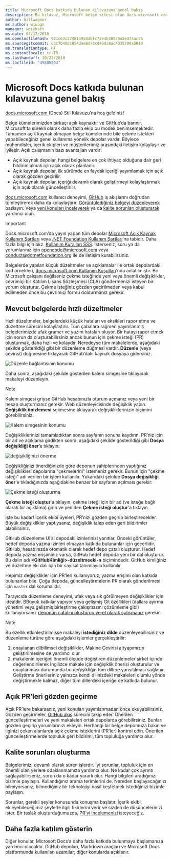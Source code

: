 ```yaml
---
title: Microsoft Docs katkıda bulunan kılavuzuna genel bakış
description: Bu kılavuz, Microsoft belge sitesi olan docs.microsoft.com’a nasıl katkıda bulunabileceğinizi açıklar.
author: billwagner
ms.author: wiwagn
manager: wpickett
ms.date: 04/17/2018
ms.openlocfilehash: 921c63c2748149543bfc73e4b38278a2ed74ac56
ms.sourcegitcommit: d3c7b49dc854dae8da9cd49da8ac4035789a5010
ms.translationtype: HT
ms.contentlocale: tr-TR
ms.lasthandoff: 10/23/2018
ms.locfileid: "49805804"
---
```

# <a name="microsoft-docs-contributor-guide-overview"></a>Microsoft Docs katkıda bulunan kılavuzuna genel bakış

[docs.microsoft.com ](https://docs.microsoft.com) (Docs) Stil Kılavuzu’na hoş geldiniz!

Belge kümelerimizden birkaçı açık kaynaktır ve GitHub’da barınır. Microsoft’ta sürekli olarak daha fazla ekip bu modeli benimsemektedir. Tamamen açık kaynak olmayan belge kümelerinde bile çekme istekleri yapabileceğiniz genel kullanıma yönelik depolar vardır. Böylece mühendisler, içerik ekipleri ve müşterilerimiz arasındaki iletişim kolaylaşır ve iyileşir. Açık çalışmanın bazı avantajları vardır:

- Açık kaynak depolar, hangi belgelere en çok ihtiyaç olduğuna dair geri bildirim almak için açık olarak planlanır.
- Açık kaynak depolar, ilk sürümde en faydalı içeriği yayımlamak için açık olarak gözden geçirilir.
- Açık kaynak depolar, içeriği devamlı olarak geliştirmeyi kolaylaştırmak için açık olarak güncelleştirilir.

[docs.microsoft.com](https://docs.microsoft.com) kullanıcı deneyimi, [GitHub](https://github.com) iş akışlarını doğrudan tümleştirerek daha da kolaylaştırır. [Görüntülediğiniz belgeyi düzenleyerek](#quick-edits-to-existing-documents) başlayın. Veya [yeni konuları inceleyerek](#review-open-prs) ya da [kalite sorunları oluşturarak](#create-quality-issues) yardımcı olun.

> [!IMPORTANT]
> Docs.microsoft.com’da yayın yapan tüm depolar [Microsoft Açık Kaynak Kullanım Şartları](https://opensource.microsoft.com/codeofconduct/) veya [.NET Foundation Kullanım Şartları](https://dotnetfoundation.org/code-of-conduct)’na tabidir. Daha fazla bilgi için bkz. [Kullanım Kuralları SSS](https://opensource.microsoft.com/codeofconduct/faq/). İsterseniz, soru ya da yorumlarınız için [opencode@microsoft.com](mailto:opencode@microsoft.com) veya [conduct@dotnetfoundation.org](mailto:conduct@dotnetfoundation.org) ile de iletişim kurabilirsiniz.<br>
>
> Belgelerde yapılan küçük düzeltmeler ve açıklamalar ile ortak depolardaki kod örnekleri, [docs.microsoft.com Kullanım Koşulları](https://docs.microsoft.com/legal/termsofuse)’nda anlatılmıştır. Bir Microsoft çalışanı değilseniz çekme isteğinde yeni veya önemli değişiklikler, çevrimiçi bir Katılım Lisans Sözleşmesi (CLA) göndermenizi isteyen bir yorum oluşturur. Çekme isteğiniz gözden geçirilmeden veya kabul edilmeden önce bu çevrimiçi formu doldurmanız gerekir.

## <a name="quick-edits-to-existing-documents"></a>Mevcut belgelerde hızlı düzeltmeler

Hızlı düzeltmeler, belgelerdeki küçük hataları ve eksikleri rapor etme ve düzeltme sürecini kolaylaştırır. Tüm çabalara rağmen yayımlanmış belgelerimizde ufak gramer ve yazım hataları oluyor. Bir hatayı rapor etmek için sorun da oluşturabilirsiniz ancak bunun için çekme isteği (PR) oluşturmak, daha hızlı ve kolaydır. Neredeyse tüm makalelerde, aşağıdaki şekilde gösterildiği gibi bir düzenleme düğmesi vardır. **Düzenle** (veya çevirisi) düğmesine tıklayarak GitHub’daki kaynak dosyaya gidersiniz.

![Düzenle bağlantısının konumu](./media/index/edit-article.png)

Daha sonra, aşağıdaki şekilde gösterilen kalem simgesine tıklayarak makaleyi düzenleyin.

> [!NOTE]
> Kalem simgesi griyse GitHub hesabınızla oturum açmanız veya yeni bir hesap oluşturmanız gerekir. Web düzenleyicisinde değişiklik yapın. **Değişiklik önizlemesi** sekmesine tıklayarak değişikliklerinizin biçimini görebilirsiniz.

![Kalem simgesinin konumu](./media/index/editicon.png)

Değişikliklerinizi tamamladıktan sonra sayfanın sonuna kaydırın. PR’niz için bir ad ve açıklama girdikten sonra, aşağıdaki şekilde gösterildiği gibi **Dosya değişikliği öner**’e tıklayın:

![değişikliğinizi önerme](./media/index/submit-pull-request.png)

Değişikliğinizi önerdiğinizde göre deponun sahiplerinden yaptığınız değişiklikleri depolarına "çekmelerini" istemeniz gerekir. Bunun için "çekme isteği" adı verilen bir işlem kullanılır. Yukarıdaki şekilde **Dosya değişikliği öner**'e tıkladığınızda aşağıdakine benzer bir sayfanın açılması gerekir:

![Çekme isteği oluşturma](media/index/create-pull-request.png)

**Çekme isteği oluştur**'a tıklayın, çekme isteği için bir ad (ve isteğe bağlı olarak bir açıklama) girin ve yeniden **Çekme isteği oluştur**'a tıklayın.

İşte bu kadar! İçerik ekibi üyeleri, PR’nizi gözden geçirip birleştirecekler. Büyük değişiklikler yaptıysanız, değişiklik talep eden geri bildirimler alabilirsiniz.

GitHub düzenleme UI’si depodaki izinlerinizi yanıtlar. Önceki görüntüler, hedef depoda yazma izinleri olmayan katkıda bulunanlar için geçerlidir. GitHub, hesabınızda otomatik olarak hedef depo çatalı oluşturur. Hedef depoda yazma erişiminiz varsa, GitHub hedef depoda yeni bir dal oluşturur. Bu dalın adı **\<GitHubKimliği\>-düzeltmeeki-n** biçimindedir. GitHub kimliğiniz ve düzeltme eki dalı için bir sayısal tanımlayıcı kullanılır.

Hepimiz değişiklikler için PR’leri kullanıyoruz, yazma erişimi olan katkıda bulunanlar bile. Çoğu depoda, güncelleştirmelerin PR olarak gönderilmesi için `master` dal korumalıdır.

Tarayıcıda düzenleme deneyimi, ufak veya sık görülmeyen değişiklikler için idealdir. BBüyük katkılar yapıyor veya gelişmiş Git özellikleri (dallara ayırma yönetimi veya gelişmiş birleştirme çakışmasını çözümleme gibi) kullanıyorsanız [deponun çatalını oluşturup yerel olarak çalışmanız](how-to-write-workflows-major.md) gerekir.

> [!NOTE]
> Bu özellik etkinleştirilmişse makaleyi **istediğiniz dilde** düzenleyebilirsiniz ve düzenleme türüne göre aşağıdaki işlemler gerçekleştirilir:
> 1. onaylanan dilbilimsel değişiklikler, Makine Çevirisi altyapımızın geliştirilmesine de yardımcı olur
> 2. makalenin içeriğini önemli ölçüde değiştiren düzenlemeler şirket içinde değerlendirilerek İngilizce makale için değişiklik önerisi oluşturulur ve onaylanması durumunda bu değişikliğin tüm dillere yansıtılması sağlanır.
> Geliştirme önerileriniz yalnızca kendi dilinizdeki makaleleri olumlu yönde değiştirmekle kalmaz, diğer tüm dillerdeki içeriğe de katkıda bulunur.

## <a name="review-open-prs"></a>Açık PR’leri gözden geçirme

Açık PR’lere bakarsanız, yeni konuları yayımlanmadan önce okuyabilirsiniz. Gözden geçirmeler, [GitHub akış](https://guides.github.com/introduction/flow/) sürecini takip eder. Önerilen güncelleştirmeleri ve yeni makaleleri ortak depolarda görebilirsiniz. Bunları gözden geçirip yorumlarınızı ekleyin. Herhangi bir belge depomuza bakın ve ilginizi çeken alanlarda açık çekme isteklerini (PR’ler) kontrol edin. Önerilen güncelleştirmelerde topluluk geri bildirimi, tüm topluluğa yardımcı olur.

## <a name="create-quality-issues"></a>Kalite sorunları oluşturma

Belgelerimiz, devamlı olarak süren işlerdir. İyi sorunlar, topluluk için en önemli olan yerlere odaklanmamıza yardımcı olur. Ne kadar çok ayrıntı sağlayabilirseniz, sorun da o kadar yararlı olur. Hangi bilgileri aradığınızı bizimle paylaşın. Kullandığınız arama terimlerini de. Nereden başlayacağınızı bilmiyorsanız, bilmediğiniz bir teknolojiyi nasıl keşfetmek istediğinizi bizimle paylaşın.

Sorunlar, gerekli şeyler konusunda konuşma başlatır. İçerik ekibi, ekleyebileceğimiz şeylerle ilgili fikirlerini verir ve sizden de düşüncelerinizi ister. Bir taslak oluşturduğumuzda, [PR’yi incelemenizi](#review-open-prs) isteyeceğiz.

## <a name="get-more-involved"></a>Daha fazla katılım gösterin

Diğer konular, Microsoft Docs’a daha fazla katkıda bulunmaya başlamanıza yardımcı olacaktır. GitHub depoları, Markdown araçları ve Microsoft Docs platformunda kullanılan uzantılar; diğer konularda açıklanır.
